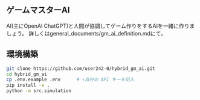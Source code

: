 ## ゲームマスターAI
AI(主にOpenAI ChatGPT)と人間が協調してゲーム作りをするAIを一緒に作りましょう。
詳しくはgeneral_documents/gm_ai_definition.mdにて。



## 環境構築

```bash
git clone https://github.com/user242-0/hybrid_gm_ai.git
cd hybrid_gm_ai
cp .env.example .env      # ↑自分の API キーを記入
pip install -e .
python -m src.simulation
